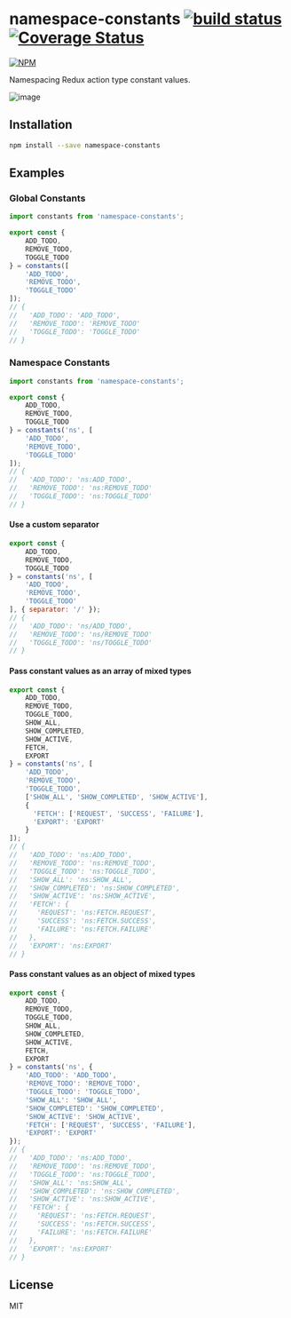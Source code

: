 # namespace-constants [![build status](https://travis-ci.org/cheton/namespace-constants.svg?branch=master)](https://travis-ci.org/cheton/namespace-constants) [![Coverage Status](https://coveralls.io/repos/github/cheton/namespace-constants/badge.svg?branch=master)](https://coveralls.io/github/cheton/namespace-constants?branch=master)

[![NPM](https://nodei.co/npm/namespace-constants.png?downloads=true&stars=true)](https://www.npmjs.com/package/namespace-constants)

Namespacing Redux action type constant values.

![image](https://user-images.githubusercontent.com/447801/58611444-acced780-82e1-11e9-9772-69cfaebcd679.png)

## Installation

```bash
npm install --save namespace-constants
```

## Examples

### Global Constants

```js
import constants from 'namespace-constants';

export const {
    ADD_TODO,
    REMOVE_TODO,
    TOGGLE_TODO
} = constants([
    'ADD_TODO',
    'REMOVE_TODO',
    'TOGGLE_TODO'
]);
// {
//   'ADD_TODO': 'ADD_TODO',
//   'REMOVE_TODO': 'REMOVE_TODO'
//   'TOGGLE_TODO': 'TOGGLE_TODO'
// }
```

### Namespace Constants

```js
import constants from 'namespace-constants';

export const {
    ADD_TODO,
    REMOVE_TODO,
    TOGGLE_TODO
} = constants('ns', [
    'ADD_TODO',
    'REMOVE_TODO',
    'TOGGLE_TODO'
]);
// {
//   'ADD_TODO': 'ns:ADD_TODO',
//   'REMOVE_TODO': 'ns:REMOVE_TODO'
//   'TOGGLE_TODO': 'ns:TOGGLE_TODO'
// }
```

#### Use a custom separator

```js
export const {
    ADD_TODO,
    REMOVE_TODO,
    TOGGLE_TODO
} = constants('ns', [
    'ADD_TODO',
    'REMOVE_TODO',
    'TOGGLE_TODO'
], { separator: '/' });
// {
//   'ADD_TODO': 'ns/ADD_TODO',
//   'REMOVE_TODO': 'ns/REMOVE_TODO'
//   'TOGGLE_TODO': 'ns/TOGGLE_TODO'
// }
```

#### Pass constant values as an array of mixed types

```js
export const {
    ADD_TODO,
    REMOVE_TODO,
    TOGGLE_TODO,
    SHOW_ALL,
    SHOW_COMPLETED,
    SHOW_ACTIVE,
    FETCH,
    EXPORT
} = constants('ns', [
    'ADD_TODO',
    'REMOVE_TODO',
    'TOGGLE_TODO',
    ['SHOW_ALL', 'SHOW_COMPLETED', 'SHOW_ACTIVE'],
    {
      'FETCH': ['REQUEST', 'SUCCESS', 'FAILURE'],
      'EXPORT': 'EXPORT'
    }
]);
// {
//   'ADD_TODO': 'ns:ADD_TODO',
//   'REMOVE_TODO': 'ns:REMOVE_TODO',
//   'TOGGLE_TODO': 'ns:TOGGLE_TODO',
//   'SHOW_ALL': 'ns:SHOW_ALL',
//   'SHOW_COMPLETED': 'ns:SHOW_COMPLETED',
//   'SHOW_ACTIVE': 'ns:SHOW_ACTIVE',
//   'FETCH': {
//     'REQUEST': 'ns:FETCH.REQUEST',
//     'SUCCESS': 'ns:FETCH.SUCCESS',
//     'FAILURE': 'ns:FETCH.FAILURE'
//   },
//   'EXPORT': 'ns:EXPORT'
// }
```

#### Pass constant values as an object of mixed types

```js
export const {
    ADD_TODO,
    REMOVE_TODO,
    TOGGLE_TODO,
    SHOW_ALL,
    SHOW_COMPLETED,
    SHOW_ACTIVE,
    FETCH,
    EXPORT
} = constants('ns', {
    'ADD_TODO': 'ADD_TODO',
    'REMOVE_TODO': 'REMOVE_TODO',
    'TOGGLE_TODO': 'TOGGLE_TODO',
    'SHOW_ALL': 'SHOW_ALL',
    'SHOW_COMPLETED': 'SHOW_COMPLETED',
    'SHOW_ACTIVE': 'SHOW_ACTIVE',
    'FETCH': ['REQUEST', 'SUCCESS', 'FAILURE'],
    'EXPORT': 'EXPORT'
});
// {
//   'ADD_TODO': 'ns:ADD_TODO',
//   'REMOVE_TODO': 'ns:REMOVE_TODO',
//   'TOGGLE_TODO': 'ns:TOGGLE_TODO',
//   'SHOW_ALL': 'ns:SHOW_ALL',
//   'SHOW_COMPLETED': 'ns:SHOW_COMPLETED',
//   'SHOW_ACTIVE': 'ns:SHOW_ACTIVE',
//   'FETCH': {
//     'REQUEST': 'ns:FETCH.REQUEST',
//     'SUCCESS': 'ns:FETCH.SUCCESS',
//     'FAILURE': 'ns:FETCH.FAILURE'
//   },
//   'EXPORT': 'ns:EXPORT'
// }
```

## License

MIT
